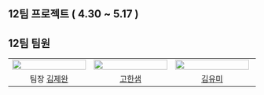 ## 12팀 프로젝트 ( 4.30 ~ 5.17 )

## 12팀 팀원

<div align="center">
<table>
  <tr>
    <td>
      <img src="https://avatars.githubusercontent.com/u/162148781?v=4?size=100" width="150px" height="15%"/>
    </td>
    <td>
      <img src="https://avatars.githubusercontent.com/u/155063714?v=4?size=100" width="150px" height="15%"/>
    </td>
    <td>
      <img src="https://avatars.githubusercontent.com/u/116349476?v=4??size=100" width="150px" height="15%"/>
    </td>
    <td>
      <img src="https://avatars.githubusercontent.com/u/151397326?v=4?size=100" width="150px" height="15%"/>
    </td>
    <td>
      <img src="https://avatars.githubusercontent.com/u/161921975?v=4?size=100" width="150px" height="15%"/>
    </td>
  </tr>
  <tr>
    <td align="center">
      팀장
      <a href="https://github.com/Berrnuda">
      김제완
      </a>
    </td>
    <td align="center">
      <a href="https://github.com/gohansaem92">
      고한샘
      </a>
    </td>
    <td align="center">
      <a href="https://github.com/yumi-kim-0827">
      김유미
      </a>
    </td>
    <td align="center">
      <a href="https://github.com/tabbyworld">
        송아리
      </a>
      </td>
    <td align="center">
      <a href="https://github.com/LedyToSucceed">
      유주민
      </a>
    </td>
    </tr>
</table>

</div>
